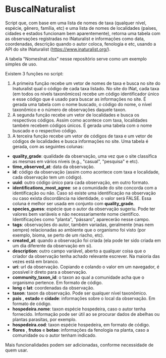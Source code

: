 # BuscaINaturalist

Script que, com base em uma lista de nomes de taxa (qualquer nível, espécie, gênero, família, etc) e uma lista de nomes de localidades (países, cidades e estados funcionam bem aparentemente), retorna uma tabela com as observações registradas no INaturalist e informações como data, coordenadas, descrição quando o autor coloca, fenologia e etc, usando a API do site INaturalist (https://www.inaturalist.org/).

A tabela "NomesInat.xlsx" nesse repositório serve como um exemplo simples de uso.

Existem 3 funções no script:

1. A primeira função recebe um vetor de nomes de taxa e busca no site do Inaturalist qual o código de cada taxa listado. No site do INat, cada taxa (em todos os nívels taxonômicos) recebe um código identificador único e esse código que é usado para buscar as informações no site. É gerada uma tabela com o nome buscado, o código do nome, o nível taxonômico e o número de observações daquele taxon.
2. A segunda função recebe um vetor de localidades e busca os respectivos códigos. Assim como acontece com taxa, localidades também recebem códigos únicos. É gerada uma tabela com o nome buscado e o respectivo código.
3. A terceira função recebe um vetor de códigos de taxa e um vetor de códigos de localidades e busca informações no site. Uma tabela é gerada, com as seguintes colunas: 

- **quality_grade**: qualidade da observação, uma vez que o site classifica as mesmas em vários níveis (e.g., "casual", "pesquisa" e etc).  
- **time_observed_at**: data da observação.  
- **id**: código da observação (assim como acontece com taxa e localidade, cada observação tem um código).  
- **uuid**: outro código único para cada observação, em outro formato.  
- **identifications_most_agree**: se a comunidade do site concorda com a identificação ou não. Caso só existe uma identificação na observação ou caso exista discordância na identidade, o valor será FALSE. Essa coluna é melhor ser usada em conjunto com **quality_grade**.  
- **species_guess**: espécie que o autor da observação sugeriu. Pode ter valores bem variáveis e não necessariamente nome cientifico. Identificações como "planta", "pássaro", aparecerão nesse campo.  
- **tags**: observações do autor, também variadas, geralmente (mas nem sempre) relacionadas ao ambiente que o organismo foi visto (por exemplo, bioma, se perto de um riacho, etc).  
- **created_at**: quando a observação foi criada (ela pode ter sido criada em um dia diferente da observação em si).  
- **description**: outro campo variável, aberto a qualquer coisa que o criador da observação tenha achado relevante escrever. Na maioria das vezes está em branco.
- **uri**: url da observação. Copiando e colando o valor em um navegador, é possível ir direto para a observação.  
- **community_taxon_id**: o taxon ao qual a comunidade acha que o organismo pertence. Em formato de código.  
- **long** e **lat**: coordenadas da observação.  
- **taxon**: taxon da observação. Pode ser qualquer nível taxonômico.  
- **pais** , **estado** e **cidade**: informações sobre o local da observação. Em formato de código.  
- **hospedeira.nome**: taxon espécie hospedeira, caso o autor tenha fornecido. Informação pode ser útil ao se procurar dados de abelhas ou plantas parasitas, por exemplo.  
- **hospedeira.cod**: taxon espécie hospedeira, em formato de código.  
- **flores** , **frutos** e **botao**: informações da fenologia na planta, caso a comunidade ou o autor tenham indicado.  

Mais funcionalidades podem ser adicionadas, conforme necessidade de quem usar.
